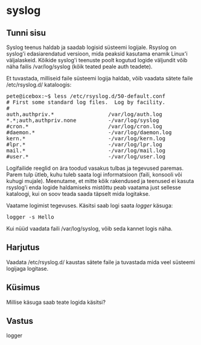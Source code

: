 ﻿# syslog

## Tunni sisu

Syslog teenus haldab ja saadab logisid süsteemi logijale. Rsyslog on syslog'i edasiarendatud versioon, mida peaksid kasutama enamik Linux'i väljalaskeid. Kõikide syslog'i teenuste poolt kogutud logide väljundit võib näha failis /var/log/syslog (kõik teated peale auth teadete).

Et tuvastada, milliseid faile süsteemi logija haldab, võib vaadata sätete faile /etc/rsyslog.d/ kataloogis:

<pre>
pete@icebox:~$ less /etc/rsyslog.d/50-default.conf 
# First some standard log files.  Log by facility.
#
auth,authpriv.*                 /var/log/auth.log
*.*;auth,authpriv.none          -/var/log/syslog
#cron.*                         /var/log/cron.log
#daemon.*                       -/var/log/daemon.log
kern.*                          -/var/log/kern.log
#lpr.*                          -/var/log/lpr.log
mail.*                          -/var/log/mail.log
#user.*                         -/var/log/user.log
</pre>

Logifailide reeglid on ära toodud vasakus tulbas ja tegevused paremas. Parem tulp ütleb, kuhu tuleb saata logi informatsioon (faili, konsooli või kuhugi mujale). Meenutame, et mitte kõik rakendused ja teenused ei kasuta rsyslog'i enda logide haldamiseks mistõttu peab vaatama just sellesse kataloogi, kui on soov teada saada täpselt mida logitakse.

Vaatame logimist tegevuses. Käsitsi saab logi saata *logger* käsuga:

<pre>
logger -s Hello
</pre>

Kui nüüd vaadata faili /var/log/syslog, võib seda kannet logis näha.

## Harjutus

Vaadata /etc/rsyslog.d/ kaustas sätete faile ja tuvastada mida veel süsteemi logijaga logitase.

## Küsimus

Millise käsuga saab teate logida käsitsi?

## Vastus

logger
